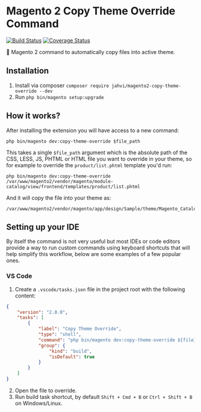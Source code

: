 # Magento 2 Copy Theme Override Command
[![Build Status](https://travis-ci.org/jahvi/magento2-copy-theme-override.svg?branch=master)](https://travis-ci.org/jahvi/magento2-copy-theme-override)
[![Coverage Status](https://coveralls.io/repos/github/jahvi/magento2-copy-theme-override/badge.svg?branch=master)](https://coveralls.io/github/jahvi/magento2-copy-theme-override?branch=master)

🎩 Magento 2 command to automatically copy files into active theme.

## Installation

1. Install via composer `composer require jahvi/magento2-copy-theme-override --dev`
2. Run `php bin/magento setup:upgrade`

## How it works?

After installing the extension you will have access to a new command:

```shell
php bin/magento dev:copy-theme-override $file_path
```

This takes a single `$file_path` argument which is the absolute path of the CSS, LESS, JS, PHTML or HTML file you want to override in your theme, so for example to override the `product/list.phtml` template you'd run:

```shell
php bin/magento dev:copy-theme-override /var/www/magento2/vendor/magento/module-catalog/view/frontend/templates/product/list.phtml
```

And it will copy the file into your theme as:

```shell
/var/www/magento2/vendor/magento/app/design/Sample/theme/Magento_Catalog/templates/product/list.phtml
```

## Setting up your IDE

By itself the command is not very useful but most IDEs or code editors provide a way to run custom commands using keyboard shortcuts that will help simplify this workflow, below are some examples of a few popular ones.

### VS Code

1. Create a `.vscode/tasks.json` file in the project root with the following content:

```json
{
    "version": "2.0.0",
    "tasks": [
        {
            "label": "Copy Theme Override",
            "type": "shell",
            "command": "php bin/magento dev:copy-theme-override ${file}",
            "group": {
                "kind": "build",
                "isDefault": true
            }
        }
    ]
}
```

2. Open the file to override.
3. Run build task shortcut, by default `Shift + Cmd + B` or `Ctrl + Shift + B` on Windows/Linux.
